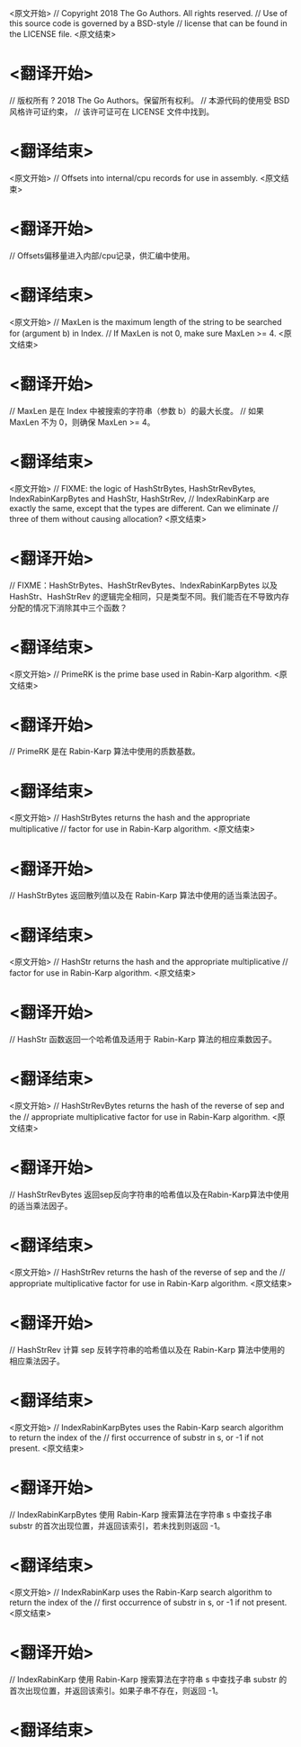 
<原文开始>
// Copyright 2018 The Go Authors. All rights reserved.
// Use of this source code is governed by a BSD-style
// license that can be found in the LICENSE file.
<原文结束>

# <翻译开始>
// 版权所有 ? 2018 The Go Authors。保留所有权利。
// 本源代码的使用受 BSD 风格许可证约束，
// 该许可证可在 LICENSE 文件中找到。
# <翻译结束>


<原文开始>
// Offsets into internal/cpu records for use in assembly.
<原文结束>

# <翻译开始>
// Offsets偏移量进入内部/cpu记录，供汇编中使用。
# <翻译结束>


<原文开始>
// MaxLen is the maximum length of the string to be searched for (argument b) in Index.
// If MaxLen is not 0, make sure MaxLen >= 4.
<原文结束>

# <翻译开始>
// MaxLen 是在 Index 中被搜索的字符串（参数 b）的最大长度。
// 如果 MaxLen 不为 0，则确保 MaxLen >= 4。
# <翻译结束>


<原文开始>
// FIXME: the logic of HashStrBytes, HashStrRevBytes, IndexRabinKarpBytes and HashStr, HashStrRev,
// IndexRabinKarp are exactly the same, except that the types are different. Can we eliminate
// three of them without causing allocation?
<原文结束>

# <翻译开始>
// FIXME：HashStrBytes、HashStrRevBytes、IndexRabinKarpBytes 以及 HashStr、HashStrRev 的逻辑完全相同，只是类型不同。我们能否在不导致内存分配的情况下消除其中三个函数？
# <翻译结束>


<原文开始>
// PrimeRK is the prime base used in Rabin-Karp algorithm.
<原文结束>

# <翻译开始>
// PrimeRK 是在 Rabin-Karp 算法中使用的质数基数。
# <翻译结束>


<原文开始>
// HashStrBytes returns the hash and the appropriate multiplicative
// factor for use in Rabin-Karp algorithm.
<原文结束>

# <翻译开始>
// HashStrBytes 返回散列值以及在 Rabin-Karp 算法中使用的适当乘法因子。
# <翻译结束>


<原文开始>
// HashStr returns the hash and the appropriate multiplicative
// factor for use in Rabin-Karp algorithm.
<原文结束>

# <翻译开始>
// HashStr 函数返回一个哈希值及适用于 Rabin-Karp 算法的相应乘数因子。
# <翻译结束>


<原文开始>
// HashStrRevBytes returns the hash of the reverse of sep and the
// appropriate multiplicative factor for use in Rabin-Karp algorithm.
<原文结束>

# <翻译开始>
// HashStrRevBytes 返回sep反向字符串的哈希值以及在Rabin-Karp算法中使用的适当乘法因子。
# <翻译结束>


<原文开始>
// HashStrRev returns the hash of the reverse of sep and the
// appropriate multiplicative factor for use in Rabin-Karp algorithm.
<原文结束>

# <翻译开始>
// HashStrRev 计算 sep 反转字符串的哈希值以及在 Rabin-Karp 算法中使用的相应乘法因子。
# <翻译结束>


<原文开始>
// IndexRabinKarpBytes uses the Rabin-Karp search algorithm to return the index of the
// first occurrence of substr in s, or -1 if not present.
<原文结束>

# <翻译开始>
// IndexRabinKarpBytes 使用 Rabin-Karp 搜索算法在字符串 s 中查找子串 substr 的首次出现位置，并返回该索引，若未找到则返回 -1。
# <翻译结束>


<原文开始>
// IndexRabinKarp uses the Rabin-Karp search algorithm to return the index of the
// first occurrence of substr in s, or -1 if not present.
<原文结束>

# <翻译开始>
// IndexRabinKarp 使用 Rabin-Karp 搜索算法在字符串 s 中查找子串 substr 的首次出现位置，并返回该索引。如果子串不存在，则返回 -1。
# <翻译结束>

